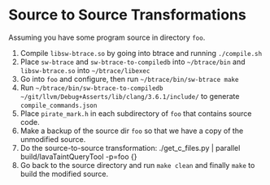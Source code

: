 Source to Source Transformations
================================

Assuming you have some program source in directory `foo`.

1. Compile `libsw-btrace.so` by going into btrace and running `./compile.sh`
2. Place `sw-btrace` and `sw-btrace-to-compiledb` into `~/btrace/bin` and `libsw-btrace.so` into `~/btrace/libexec`
3. Go into `foo` and configure, then run `~/btrace/bin/sw-btrace make`
4. Run `~/btrace/bin/sw-btrace-to-compiledb ~/git/llvm/Debug+Asserts/lib/clang/3.6.1/include/` to generate `compile_commands.json`
5. Place `pirate_mark.h` in each subdirectory of `foo` that contains source code.
6. Make a backup of the source dir `foo` so that we have a copy of the unmodified source.
7. Do the source-to-source transformation:
        ./get_c_files.py <foo> | parallel build/lavaTaintQueryTool -p=foo {}
8. Go back to the source directory and run `make clean` and finally `make` to build the modified source.

